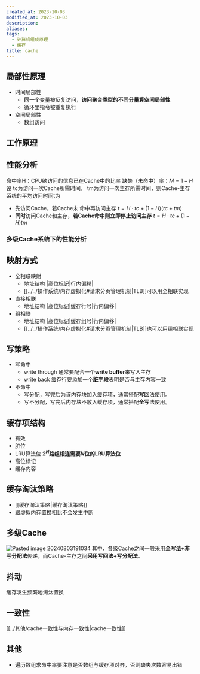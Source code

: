 ```yaml
---
created_at: 2023-10-03
modified_at: 2023-10-03
description: 
aliases: 
tags:
  - 计算机组成原理
  - 缓存
title: cache
---
```

## 局部性原理
- 时间局部性
	- **同一个**变量被反复访问，**访问聚合类型的不同分量算空间局部性**
	- 循环里指令被重复执行
- 空间局部性
	- 数组访问
## 工作原理
## 性能分析
命中率H：CPU欲访问的信息已在Cache中的比率
缺失（未命中）率：$M=1−H$
设 tc​为访问一次Cache所需时间， tm为访问一次主存所需时间，则Cache-主存系统的平均访问时间t为
- 先访问Cache，若Cache未 命中再访问主存
	$t=H⋅tc+(1−H)(tc+tm)$
- **同时**访问Cache和主存，**若Cache命中则立即停止访问主存**
	$t=H⋅tc+(1−H)tm​$
### 多级Cache系统下的性能分析
## 映射方式
- 全相联映射
	- 地址结构 |高位标记|行内偏移|
	- [[../../操作系统/内存虚拟化#请求分页管理机制|TLB]]可以用全相联实现
- 直接相联
	- 地址结构 |高位标记|缓存行号|行内偏移|
- 组相联 
	- 地址结构 |高位标记|缓存组号|行内偏移|
	- [[../../操作系统/内存虚拟化#请求分页管理机制|TLB]]也可以用组相联实现
## 写策略
- 写命中
	- write through 通常要配合一个**write buffer**来写入主存
	- write back 缓存行要添加一个**脏字段**表明是否与主存内容一致
- 不命中
	- 写分配，写完后为该内存块加入缓存项，通常搭配**写回**法使用。
	- 写不分配，写完后内存块不放入缓存项，通常搭配**全写**法使用。
## 缓存项结构
- 有效
- 脏位
- LRU算法位 **$2^N$路组相连需要$N$位的LRU算法位**
- 高位标记
- 缓存内容
## 缓存淘汰策略
- [[缓存淘汰策略|缓存淘汰策略]]
- 跟虚拟内存置换相比不会发生中断
## 多级Cache
![Pasted image 20240803191034](https://r2.pipago360.site/pupahub/2024/09/9c15b2bcbd0836871c029e5310dde26e.png)
其中，各级Cache之间一般采用**全写法+非写分配法**传递，而Cache-主存之间**采用写回法+写分配法**。
## 抖动
缓存发生频繁地淘汰置换
## 一致性 
[[../其他/cache一致性与内存一致性|cache一致性]]
## 其他
- 遍历数组求命中率要注意是否数组与缓存项对齐，否则缺失次数容易出错